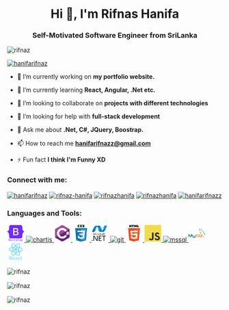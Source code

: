 <h1 align="center">Hi 👋, I'm Rifnas Hanifa</h1>
<h3 align="center">Self-Motivated Software Engineer from SriLanka</h3>

<p align="left"> <img src="https://komarev.com/ghpvc/?username=rifnaz&label=Profile%20views&color=0e75b6&style=flat" alt="rifnaz" /> </p>

<p align="left"> <a href="https://twitter.com/hanifarifnaz" target="blank"><img src="https://img.shields.io/twitter/follow/hanifarifnaz?logo=twitter&style=for-the-badge" alt="hanifarifnaz" /></a> </p>

- 🔭 I’m currently working on **my portfolio website.**

- 🌱 I’m currently learning **React, Angular, .Net etc.**

- 👯 I’m looking to collaborate on **projects with different technologies**

- 🤝 I’m looking for help with **full-stack development**

- 💬 Ask me about **.Net, C#, JQuery, Boostrap.**

- 📫 How to reach me **hanifarifnazz@gmail.com**

- ⚡ Fun fact **I think I'm Funny XD**

<h3 align="left">Connect with me:</h3>
<p align="left">
<a href="https://twitter.com/hanifarifnaz" target="blank"><img align="center" src="https://raw.githubusercontent.com/rahuldkjain/github-profile-readme-generator/master/src/images/icons/Social/twitter.svg" alt="hanifarifnaz" height="30" width="40" /></a>
<a href="https://linkedin.com/in/rifnaz-hanifa" target="blank"><img align="center" src="https://raw.githubusercontent.com/rahuldkjain/github-profile-readme-generator/master/src/images/icons/Social/linked-in-alt.svg" alt="rifnaz-hanifa" height="30" width="40" /></a>
<a href="https://fb.com/rifnazhanifa" target="blank"><img align="center" src="https://raw.githubusercontent.com/rahuldkjain/github-profile-readme-generator/master/src/images/icons/Social/facebook.svg" alt="rifnazhanifa" height="30" width="40" /></a>
<a href="https://instagram.com/rifnazhanifa" target="blank"><img align="center" src="https://raw.githubusercontent.com/rahuldkjain/github-profile-readme-generator/master/src/images/icons/Social/instagram.svg" alt="rifnazhanifa" height="30" width="40" /></a>
<a href="https://www.leetcode.com/hanifarifnazz" target="blank"><img align="center" src="https://raw.githubusercontent.com/rahuldkjain/github-profile-readme-generator/master/src/images/icons/Social/leet-code.svg" alt="hanifarifnazz" height="30" width="40" /></a>
</p>

<h3 align="left">Languages and Tools:</h3>
<p align="left"> <a href="https://getbootstrap.com" target="_blank" rel="noreferrer"> <img src="https://raw.githubusercontent.com/devicons/devicon/master/icons/bootstrap/bootstrap-plain-wordmark.svg" alt="bootstrap" width="40" height="40"/> </a> <a href="https://www.chartjs.org" target="_blank" rel="noreferrer"> <img src="https://www.chartjs.org/media/logo-title.svg" alt="chartjs" width="40" height="40"/> </a> <a href="https://www.w3schools.com/cs/" target="_blank" rel="noreferrer"> <img src="https://raw.githubusercontent.com/devicons/devicon/master/icons/csharp/csharp-original.svg" alt="csharp" width="40" height="40"/> </a> <a href="https://www.w3schools.com/css/" target="_blank" rel="noreferrer"> <img src="https://raw.githubusercontent.com/devicons/devicon/master/icons/css3/css3-original-wordmark.svg" alt="css3" width="40" height="40"/> </a> <a href="https://dotnet.microsoft.com/" target="_blank" rel="noreferrer"> <img src="https://raw.githubusercontent.com/devicons/devicon/master/icons/dot-net/dot-net-original-wordmark.svg" alt="dotnet" width="40" height="40"/> </a> <a href="https://git-scm.com/" target="_blank" rel="noreferrer"> <img src="https://www.vectorlogo.zone/logos/git-scm/git-scm-icon.svg" alt="git" width="40" height="40"/> </a> <a href="https://www.w3.org/html/" target="_blank" rel="noreferrer"> <img src="https://raw.githubusercontent.com/devicons/devicon/master/icons/html5/html5-original-wordmark.svg" alt="html5" width="40" height="40"/> </a> <a href="https://developer.mozilla.org/en-US/docs/Web/JavaScript" target="_blank" rel="noreferrer"> <img src="https://raw.githubusercontent.com/devicons/devicon/master/icons/javascript/javascript-original.svg" alt="javascript" width="40" height="40"/> </a> <a href="https://www.microsoft.com/en-us/sql-server" target="_blank" rel="noreferrer"> <img src="https://www.svgrepo.com/show/303229/microsoft-sql-server-logo.svg" alt="mssql" width="40" height="40"/> </a> <a href="https://www.mysql.com/" target="_blank" rel="noreferrer"> <img src="https://raw.githubusercontent.com/devicons/devicon/master/icons/mysql/mysql-original-wordmark.svg" alt="mysql" width="40" height="40"/> </a> <a href="https://reactjs.org/" target="_blank" rel="noreferrer"> <img src="https://raw.githubusercontent.com/devicons/devicon/master/icons/react/react-original-wordmark.svg" alt="react" width="40" height="40"/> </a> </p>

<p><img align="center" src="https://github-readme-streak-stats.herokuapp.com/?user=rifnaz&&theme=tokyonight" alt="rifnaz" /></p>

<p><img align="center" src="https://github-readme-stats.vercel.app/api?username=rifnaz&show_icons=true&locale=en&theme=tokyonight" alt="rifnaz" /></p>

<p><img align="center" src="https://github-readme-stats.vercel.app/api/top-langs?username=rifnaz&show_icons=true&locale=en&layout=compact&theme=tokyonight" alt="rifnaz" /></p>


